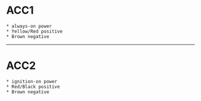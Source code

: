 # ACC1
    * always-on power
    * Yellow/Red positive
    * Brown negative

----

# ACC2
    * ignition-on power
    * Red/Black positive
    * Brown negative
